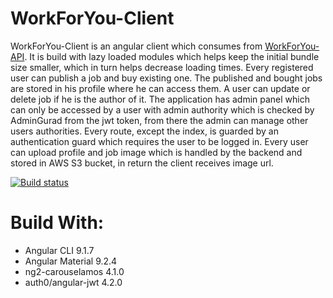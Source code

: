 # WorkForYou-Client

WorkForYou-Client is an angular client which consumes from [WorkForYou-API](https://github.com/radichev/WorkForYou-API). It is build with lazy loaded modules which helps keep the initial bundle size smaller, which in turn helps decrease loading times. Every registered user can publish a job and buy existing one. The published and bought jobs are stored in his profile where he can access them. A user can update or delete job if he is the author of it. The application has admin panel which can only be accessed by a user with admin authority which is checked by AdminGurad from the jwt token, from there the admin can manage other users authorities. Every route, except the index, is guarded by an authentication guard which requires the user to be logged in. Every user can upload profile and job image which is handled by the backend and stored in AWS S3 bucket, in return the client receives image url.

[![Build status](https://ci.appveyor.com/api/projects/status/k3elwjp58i8luawl/branch/master?svg=true)](https://ci.appveyor.com/project/radichev/workforyou-client/branch/master)
 
# Build With:

- Angular CLI 9.1.7
- Angular Material 9.2.4
- ng2-carouselamos 4.1.0
- auth0/angular-jwt 4.2.0
